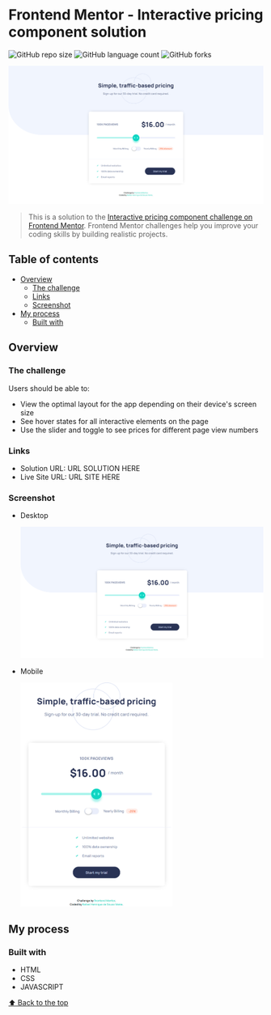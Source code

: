 # Frontend Mentor - Interactive pricing component solution

![GitHub repo size](https://img.shields.io/github/repo-size/RafaelHDSV/Interactive-pricing-component?style=for-the-badge)
![GitHub language count](https://img.shields.io/github/languages/count/RafaelHDSV/Interactive-pricing-component?style=for-the-badge)
![GitHub forks](https://img.shields.io/github/forks/RafaelHDSV/Interactive-pricing-component?style=for-the-badge)

<img src="images/desktop.png" alt="desktop.png">

> This is a solution to the [Interactive pricing component challenge on Frontend Mentor](https://www.frontendmentor.io/challenges/interactive-pricing-component-t0m8PIyY8). Frontend Mentor challenges help you improve your coding skills by building realistic projects. 

## Table of contents

- [Overview](#overview)
  - [The challenge](#the-challenge)
  - [Links](#links)
  - [Screenshot](#screenshot)
- [My process](#my-process)
  - [Built with](#built-with)

## Overview

### The challenge

Users should be able to:

- View the optimal layout for the app depending on their device's screen size
- See hover states for all interactive elements on the page
- Use the slider and toggle to see prices for different page view numbers

### Links

- Solution URL: URL SOLUTION HERE
- Live Site URL: URL SITE HERE

### Screenshot

  - Desktop
  
    ![](images/desktop.png)
    
  - Mobile
    
    <img src="images/mobile.png" alt="mobile.png" width="300px">

## My process

### Built with

- HTML
- CSS
- JAVASCRIPT

[⬆ Back to the top](#frontend-mentor---interactive-pricing-component-solution)<br>
